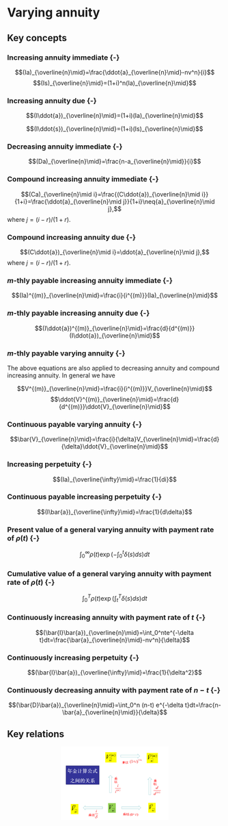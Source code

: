 # Varying annuity

## Key concepts

### Increasing annuity immediate {-}

$$(Ia)_{\overline{n}\mid}=\frac{\ddot{a}_{\overline{n}\mid}-nv^n}{i}$$
$$(Is)_{\overline{n}\mid}=(1+i)^n(Ia)_{\overline{n}\mid}$$

### Increasing annuity due {-}

$$(I\ddot{a})_{\overline{n}\mid}=(1+i)(Ia)_{\overline{n}\mid}$$

$$(I\ddot{s})_{\overline{n}\mid}=(1+i)(Is)_{\overline{n}\mid}$$

### Decreasing annuity immediate {-}

$$(Da)_{\overline{n}\mid}=\frac{n-a_{\overline{n}\mid}}{i}$$

### Compound increasing annuity immediate {-}

$$(Ca)_{\overline{n}\mid i}=\frac{(C\ddot{a})_{\overline{n}\mid i}}{1+i}=\frac{\ddot{a}_{\overline{n}\mid j}}{1+i}\neq{a}_{\overline{n}\mid j},$$
where $j=(i-r)/(1+r).$

### Compound increasing annuity due {-}

$$(C\ddot{a})_{\overline{n}\mid i}=\ddot{a}_{\overline{n}\mid j},$$
where $j=(i-r)/(1+r).$

### $m$-thly payable increasing annuity immediate {-}

$$(Ia)^{(m)}_{\overline{n}\mid}=\frac{i}{i^{(m)}}(Ia)_{\overline{n}\mid}$$

### $m$-thly payable increasing annuity due {-}

$$(I\ddot{a})^{(m)}_{\overline{n}\mid}=\frac{d}{d^{(m)}}(I\ddot{a})_{\overline{n}\mid}$$

### $m$-thly payable varying annuity {-}

The above equations are also applied to decreasing annuity and compound increasing annuity. In general we have 

$$V^{(m)}_{\overline{n}\mid}=\frac{i}{i^{(m)}}V_{\overline{n}\mid}$$
$$\ddot{V}^{(m)}_{\overline{n}\mid}=\frac{d}{d^{(m)}}\ddot{V}_{\overline{n}\mid}$$

### Continuous payable varying annuity {-}

$$\bar{V}_{\overline{n}\mid}=\frac{i}{\delta}V_{\overline{n}\mid}=\frac{d}{\delta}\ddot{V}_{\overline{n}\mid}$$

### Increasing perpetuity {-}

$$(Ia)_{\overline{\infty}\mid}=\frac{1}{di}$$

### Continuous payable increasing perpetuity {-}

$$(I\bar{a})_{\overline{\infty}\mid}=\frac{1}{d\delta}$$

### Present value of a general varying annuity with payment rate of $\rho(t)$ {-}

$$\int_0^{\infty}\rho(t)\exp\left(-\int_0^t\delta(s)ds\right)dt$$

### Cumulative value of a general varying annuity with payment rate of $\rho(t)$ {-}

$$\int_0^{T}\rho(t)\exp\left(\int_t^T\delta(s)ds\right)dt$$

### Continuously increasing annuity with payment rate of $t$ {-}

$$(\bar{I}\bar{a})_{\overline{n}\mid}=\int_0^nte^{-\delta t}dt=\frac{\bar{a}_{\overline{n}\mid}-nv^n}{\delta}$$

### Continuously increasing perpetuity {-}

$$(\bar{I}\bar{a})_{\overline{\infty}\mid}=\frac{1}{\delta^2}$$

### Continuously decreasing annuity with payment rate of $n-t$ {-}

$$(\bar{D}\bar{a})_{\overline{n}\mid}=\int_0^n (n-t) e^{-\delta t}dt=\frac{n-\bar{a}_{\overline{n}\mid}}{\delta}$$


## Key relations

<img src="./plots/annuity-2.png" width="50%" style="display: block; margin: auto;" />

